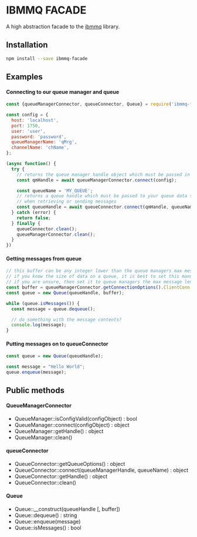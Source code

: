 # IBMMQ FACADE
A high abstraction facade to the [ibmmq](https://www.npmjs.com/package/ibmmq) library.

## Installation
```bash
npm install --save ibmmq-facade
```

## Examples

#### Connecting to our queue manager and queue
```javascript
const {queueManagerConnector, queueConnector, Queue} = require('ibmmq-facade');

const config = {
  host: 'localhost',
  port: 1750,
  user: 'user',
  password: 'password',
  queueManagerName: 'qMrg',
  channelName: 'chName',
};

(async function() {
  try {
    // returns the queue manager handle object which must be passed in when connecting a queue
    const qmHandle = await queueManagerConnector.connect(config);

    const queueName = 'MY_QUEUE';
    // returns a queue handle which must be passed to your queue data structure
    // when retrieving or sending messages
    const queueHandle = await queueConnector.connect(qmHandle, queueName);
  } catch (error) {
    return false;
  } finally {
    queueConnector.clean();
    queueManagerConnector.clean();
  }
})

```

#### Getting messages from queue
```javascript
// this buffer can be any integer lower than the queue managers max message length (in bytes)
// if you know the size of data on a queue, it is best to set this manually
// if you are unsure, then set it to queue managers the max message length
const buffer = queueManagerConnector.getConnectionOptions().ClientConn.MaxMsgLength;
const queue = new Queue(queueHandle, buffer);

while (queue.isMessages()) {
  const message = queue.dequeue();

  // do something with the message contents?
  console.log(message);
}
```

#### Putting messages on to queueConnector
```javascript
const queue = new Queue(queueHandle);

const message = "Hello World";
queue.enqueue(message);
```

## Public methods
#### QueueManagerConnector
* QueueManager::isConfigValid(configObject) : bool
* QueueManager::connect(configObject) : object
* QueueManager::getHandle() : object
* QueueManager::clean()

#### queueConnector
* QueueConnector::getQueueOptions() : object
* QueueConnector::connect(queueManagerHandle, queueName) : object
* QueueConnector::getHandle() : object
* QueueConnector::clean()

#### Queue
* Queue::__construct(queueHandle [, buffer])
* Queue::dequeue() : string
* Queue::enqueue(message)
* Queue::isMessages() : bool
